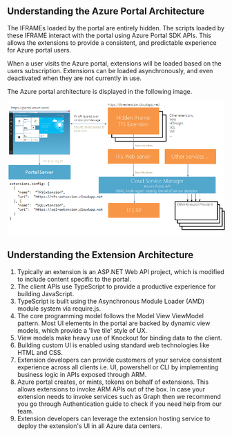 
<a name="portalfxExtensionsArchitectureOverview"></a>
<!-- link to this document is [portalfx-extensions-architecture-overview.md]()
-->

## Understanding the Azure Portal Architecture

The IFRAMEs loaded by the portal are entirely hidden. The scripts loaded by these IFRAME interact with the portal using Azure Portal SDK APIs. This allows the extensions to provide a consistent, and predictable experience for Azure portal users.

When a user visits the Azure portal, extensions will be loaded based on the users subscription. Extensions can be loaded asynchronously, and even deactivated when they are not currently in use.

The Azure portal architecture is displayed in the following image.

 ![alt-text](../media/portalfx-deployment/deployment.png  "Portal Extension Architecture")

## Understanding the Extension Architecture

1.	Typically an extension is an ASP.NET Web API project, which is modified to include content specific to the portal.
1.	The client APIs use TypeScript to provide a productive experience for building JavaScript.
1.	TypeScript is built using the Asynchronous Module Loader (AMD) module system via require.js.
1.	The core programming model follows the Model View ViewModel pattern. Most UI elements in the portal are backed by dynamic view models, which provide a 'live tile' style of UX.
1.	View models make heavy use of Knockout for binding data to the client.
1.	Building custom UI is enabled using standard web technologies like HTML and CSS.
1.	Extension developers can provide customers of your service consistent experience across all clients i.e. UI, powershell or CLI by implementing business logic in APIs exposed through ARM.
1.	Azure portal creates, or mints, tokens on behalf of extensions. This allows extensions to invoke ARM APIs out of the box. In case your extension needs to invoke services such as Graph then we recommend you go through Authentication guide to check if you need help from our team.
1.	Extension developers can leverage the extension hosting service to deploy the extension's UI in all Azure data centers.

